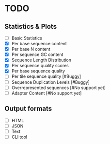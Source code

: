 # TODO

## Statistics & Plots

- [ ] Basic Statistics
- [x] Per base sequence content
- [x] Per base N content
- [x] Per sequence GC content
- [x] Sequence Length Distribution
- [x] Per sequence quality scores
- [x] Per base sequence quality
- [ ] Per tile sequence quality [#Buggy]
- [ ] Sequence Duplication Levels [#Buggy]
- [ ] Overrepresented sequences [#No support yet]
- [ ] Adapter Content [#No support yet]

## Output formats

- [ ] HTML
- [ ] JSON
- [ ] Text
- [ ] CLI tool
